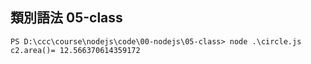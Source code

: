 ## 類別語法 05-class

```
PS D:\ccc\course\nodejs\code\00-nodejs\05-class> node .\circle.js
c2.area()= 12.566370614359172
```